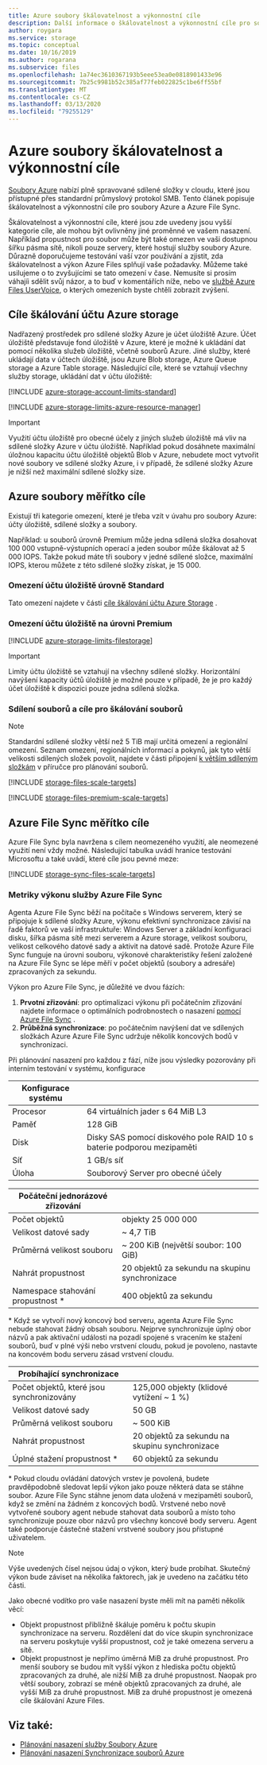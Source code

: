 ```yaml
---
title: Azure soubory škálovatelnost a výkonnostní cíle
description: Další informace o škálovatelnost a výkonnostní cíle pro soubory Azure, včetně kapacity, frekvence požadavků a omezení šířky příchozího a odchozího pásma.
author: roygara
ms.service: storage
ms.topic: conceptual
ms.date: 10/16/2019
ms.author: rogarana
ms.subservice: files
ms.openlocfilehash: 1a74ec3610367193b5eee53ea0e0818901433e96
ms.sourcegitcommit: 7b25c9981b52c385af77feb022825c1be6ff55bf
ms.translationtype: MT
ms.contentlocale: cs-CZ
ms.lasthandoff: 03/13/2020
ms.locfileid: "79255129"
---
```

# <a name="azure-files-scalability-and-performance-targets"></a>Azure soubory škálovatelnost a výkonnostní cíle

[Soubory Azure](storage-files-introduction.md) nabízí plně spravované sdílené složky v cloudu, které jsou přístupné přes standardní průmyslový protokol SMB. Tento článek popisuje škálovatelnost a výkonnostní cíle pro soubory Azure a Azure File Sync.

Škálovatelnost a výkonnostní cíle, které jsou zde uvedeny jsou vyšší kategorie cíle, ale mohou být ovlivněny jiné proměnné ve vašem nasazení. Například propustnost pro soubor může být také omezen ve vaši dostupnou šířku pásma sítě, nikoli pouze servery, které hostují služby soubory Azure. Důrazně doporučujeme testování vaší vzor používání a zjistit, zda škálovatelnost a výkon Azure Files splňují vaše požadavky. Můžeme také usilujeme o to zvyšujícími se tato omezení v čase. Nemusíte si prosím váhajíi sdělit svůj názor, a to buď v komentářích níže, nebo ve [službě Azure Files UserVoice](https://feedback.azure.com/forums/217298-storage/category/180670-files), o kterých omezeních byste chtěli zobrazit zvýšení.

## <a name="azure-storage-account-scale-targets"></a>Cíle škálování účtu Azure storage

Nadřazený prostředek pro sdílené složky Azure je účet úložiště Azure. Účet úložiště představuje fond úložiště v Azure, které je možné k ukládání dat pomocí několika služeb úložiště, včetně souborů Azure. Jiné služby, které ukládají data v účtech úložiště, jsou Azure Blob storage, Azure Queue storage a Azure Table storage. Následující cíle, které se vztahují všechny služby storage, ukládání dat v účtu úložiště:

[!INCLUDE [azure-storage-account-limits-standard](../../../includes/azure-storage-account-limits-standard.md)]

[!INCLUDE [azure-storage-limits-azure-resource-manager](../../../includes/azure-storage-limits-azure-resource-manager.md)]

> [!Important]  
> Využití účtu úložiště pro obecné účely z jiných služeb úložiště má vliv na sdílené složky Azure v účtu úložiště. Například pokud dosáhnete maximální úložnou kapacitu účtu úložiště objektů Blob v Azure, nebudete moct vytvořit nové soubory ve sdílené složky Azure, i v případě, že sdílené složky Azure je nižší než maximální sdílené složky size.

## <a name="azure-files-scale-targets"></a>Azure soubory měřítko cíle

Existují tři kategorie omezení, které je třeba vzít v úvahu pro soubory Azure: účty úložiště, sdílené složky a soubory.

Například: u souborů úrovně Premium může jedna sdílená složka dosahovat 100 000 vstupně-výstupních operací a jeden soubor může škálovat až 5 000 IOPS. Takže pokud máte tři soubory v jedné sdílené složce, maximální IOPS, kterou můžete z této sdílené složky získat, je 15 000.

### <a name="standard-storage-account-limits"></a>Omezení účtu úložiště úrovně Standard

Tato omezení najdete v části [cíle škálování účtu Azure Storage](#azure-storage-account-scale-targets) .

### <a name="premium-filestorage-account-limits"></a>Omezení účtu úložiště na úrovni Premium

[!INCLUDE [azure-storage-limits-filestorage](../../../includes/azure-storage-limits-filestorage.md)]

> [!IMPORTANT]
> Limity účtu úložiště se vztahují na všechny sdílené složky. Horizontální navýšení kapacity účtů úložiště je možné pouze v případě, že je pro každý účet úložiště k dispozici pouze jedna sdílená složka.

### <a name="file-share-and-file-scale-targets"></a>Sdílení souborů a cíle pro škálování souborů

> [!NOTE]
> Standardní sdílené složky větší než 5 TiB mají určitá omezení a regionální omezení.
> Seznam omezení, regionálních informací a pokynů, jak tyto větší velikosti sdílených složek povolit, najdete v části připojení [k větším sdíleným složkám](storage-files-planning.md#enable-standard-file-shares-to-span-up-to-100-tib) v příručce pro plánování souborů.

[!INCLUDE [storage-files-scale-targets](../../../includes/storage-files-scale-targets.md)]

[!INCLUDE [storage-files-premium-scale-targets](../../../includes/storage-files-premium-scale-targets.md)]

## <a name="azure-file-sync-scale-targets"></a>Azure File Sync měřítko cíle

Azure File Sync byla navržena s cílem neomezeného využití, ale neomezené využití není vždy možné. Následující tabulka uvádí hranice testování Microsoftu a také uvádí, které cíle jsou pevné meze:

[!INCLUDE [storage-sync-files-scale-targets](../../../includes/storage-sync-files-scale-targets.md)]

### <a name="azure-file-sync-performance-metrics"></a>Metriky výkonu služby Azure File Sync

Agenta Azure File Sync běží na počítače s Windows serverem, který se připojuje k sdílené složky Azure, výkonu efektivní synchronizace závisí na řadě faktorů ve vaší infrastruktuře: Windows Server a základní konfiguraci disku, šířka pásma sítě mezi serverem a Azure storage, velikost souboru, velikost celkového datové sady a aktivit na datové sadě. Protože Azure File Sync funguje na úrovni souboru, výkonové charakteristiky řešení založené na Azure File Sync se lépe měří v počet objektů (soubory a adresáře) zpracovaných za sekundu.

Výkon pro Azure File Sync, je důležité ve dvou fázích:

1. **Prvotní zřizování**: pro optimalizaci výkonu při počátečním zřizování najdete informace o optimálních podrobnostech o nasazení [pomocí Azure File Sync](storage-sync-files-deployment-guide.md#onboarding-with-azure-file-sync) .
2. **Průběžná synchronizace**: po počátečním navýšení dat ve sdílených složkách Azure Azure File Sync udržuje několik koncových bodů v synchronizaci.

Při plánování nasazení pro každou z fází, níže jsou výsledky pozorovány při interním testování v systému, konfigurace

| Konfigurace systému |  |
|-|-|
| Procesor | 64 virtuálních jader s 64 MiB L3 |
| Paměť | 128 GiB |
| Disk | Disky SAS pomocí diskového pole RAID 10 s baterie podporou mezipaměti |
| Síť | 1 GB/s síť |
| Úloha | Souborový Server pro obecné účely|

| Počáteční jednorázové zřizování  |  |
|-|-|
| Počet objektů | objekty 25 000 000 |
| Velikost datové sady| ~ 4,7 TiB |
| Průměrná velikost souboru | ~ 200 KiB (největší soubor: 100 GiB) |
| Nahrát propustnost | 20 objektů za sekundu na skupinu synchronizace |
| Namespace stahování propustnost * | 400 objektů za sekundu |

\* Když se vytvoří nový koncový bod serveru, agenta Azure File Sync nebude stahovat žádný obsah souboru. Nejprve synchronizuje úplný obor názvů a pak aktivační události na pozadí spojené s vracením ke stažení souborů, buď v plné výši nebo vrstvení cloudu, pokud je povoleno, nastavte na koncovém bodu serveru zásad vrstvení cloudu.

| Probíhající synchronizace  |   |
|-|--|
| Počet objektů, které jsou synchronizovány| 125,000 objekty (klidové vytížení ~ 1 %) |
| Velikost datové sady| 50 GB |
| Průměrná velikost souboru | ~ 500 KiB |
| Nahrát propustnost | 20 objektů za sekundu na skupinu synchronizace |
| Úplné stažení propustnost * | 60 objektů za sekundu |

\* Pokud cloudu ovládání datových vrstev je povolená, budete pravděpodobně sledovat lepší výkon jako pouze některá data se stáhne soubor. Azure File Sync stáhne jenom data uložená v mezipaměti souborů, když se změní na žádném z koncových bodů. Vrstvené nebo nově vytvořené soubory agent nebude stahovat data souborů a místo toho synchronizuje pouze obor názvů pro všechny koncové body serveru. Agent také podporuje částečné stažení vrstvené soubory jsou přístupné uživatelem. 

> [!Note]  
> Výše uvedených čísel nejsou údaj o výkon, který bude probíhat. Skutečný výkon bude záviset na několika faktorech, jak je uvedeno na začátku této části.

Jako obecné vodítko pro vaše nasazení byste měli mít na paměti několik věcí:

- Objekt propustnost přibližně škáluje poměru k počtu skupin synchronizace na serveru. Rozdělení dat do více skupin synchronizace na serveru poskytuje vyšší propustnost, což je také omezena serveru a sítě.
- Objekt propustnost je nepřímo úměrná MiB za druhé propustnost. Pro menší soubory se budou mít vyšší výkon z hlediska počtu objektů zpracovaných za druhé, ale nižší MiB za druhé propustnost. Naopak pro větší soubory, zobrazí se méně objektů zpracovaných za druhé, ale vyšší MiB za druhé propustnost. MiB za druhé propustnost je omezená cíle škálování Azure Files.

## <a name="see-also"></a>Viz také:

- [Plánování nasazení služby Soubory Azure](storage-files-planning.md)
- [Plánování nasazení Synchronizace souborů Azure](storage-sync-files-planning.md)
